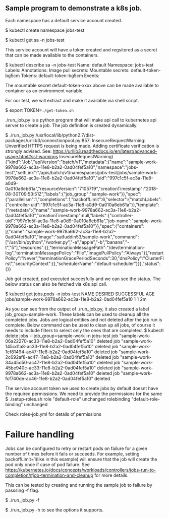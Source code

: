 ## Sample program to demonstrate a k8s job.

Each namespace has a default service account created.

$ kubectl create namespace jobs-test

$ kubectl get sa -n jobs-test

This service account will have a token created and regsitered as a secret that can be made available to the containers.

$ kubectl describe sa -n jobs-test
Name:                default
Namespace:           jobs-test
Labels:              <none>
Annotations:         <none>
Image pull secrets:  <none>
Mountable secrets:   default-token-bg5cm
Tokens:              default-token-bg5cm
Events:              <none>

The mountable secret default-token-xxxx above can be made available to container as an environment variable.

For our test, we will extract and make it available via shell script.

$ export TOKEN=`./get-token.sh`

./run_job.py is a python program that will make api call to kubernetes api server to create a job. The job definition is created dynamically.

$ ./run_job.py
/usr/local/lib/python2.7/dist-packages/urllib3/connectionpool.py:857: InsecureRequestWarning: Unverified HTTPS request is being made. Adding certificate verification is strongly advised. See: https://urllib3.readthedocs.io/en/latest/advanced-usage.html#ssl-warnings
  InsecureRequestWarning)
  {"kind":"Job","apiVersion":"batch/v1","metadata":{"name":"sample-work-9978a662-ac3a-11e8-b2a2-0ad04fef5a10","namespace":"jobs-test","selfLink":"/apis/batch/v1/namespaces/jobs-test/jobs/sample-work-9978a662-ac3a-11e8-b2a2-0ad04fef5a10","uid":"997c1c5f-ac3a-11e8-a0d9-0a010a6eb61a","resourceVersion":"7105719","creationTimestamp":"2018-08-30T09:53:51Z","labels":{"job_group":"sample-work"}},"spec":{"parallelism":1,"completions":1,"backoffLimit":6,"selector":{"matchLabels":{"controller-uid":"997c1c5f-ac3a-11e8-a0d9-0a010a6eb61a"}},"template":{"metadata":{"name":"sample-work-9978a662-ac3a-11e8-b2a2-0ad04fef5a10","creationTimestamp":null,"labels":{"controller-uid":"997c1c5f-ac3a-11e8-a0d9-0a010a6eb61a","job-name":"sample-work-9978a662-ac3a-11e8-b2a2-0ad04fef5a10"}},"spec":{"containers":[{"name":"sample-work-9978a662-ac3a-11e8-b2a2-0ad04fef5a10","image":"saifuddin53/sample-work","command":["/usr/bin/python","/worker.py","-a","apple","-b","banana","-t","5"],"resources":{},"terminationMessagePath":"/dev/termination-log","terminationMessagePolicy":"File","imagePullPolicy":"Always"}],"restartPolicy":"Never","terminationGracePeriodSeconds":30,"dnsPolicy":"ClusterFirst","securityContext":{},"schedulerName":"default-scheduler"}}},"status":{}}

Job got created, pod executed succesfully and we can see the status. The below status can also be fetched via k8s api call.

$ kubectl get jobs,pods -n jobs-test
NAME                                                    DESIRED   SUCCESSFUL   AGE
jobs/sample-work-9978a662-ac3a-11e8-b2a2-0ad04fef5a10   1         1            2m

As you can see from the output of ./run_job.py, it also created a label job_group=sample-work. These labels can be used to cleanup all the completed jobs. Jobs are logical entities and not deleted after the job run is complete.
Below command can be used to clean up all jobs, of course it needs to include filters to select only the ones that are completed.
$ kubectl delete jobs -l job_group=sample-work -n jobs-test
job "sample-work-06a22270-ac33-11e8-b2a2-0ad04fef5a10" deleted
job "sample-work-145cd1a8-ac33-11e8-b2a2-0ad04fef5a10" deleted
job "sample-work-1cf81494-ac47-11e8-b2a2-0ad04fef5a10" deleted
job "sample-work-2c692af8-ac47-11e8-b2a2-0ad04fef5a10" deleted
job "sample-work-34a45d50-ac47-11e8-b2a2-0ad04fef5a10" deleted
job "sample-work-45be940c-ac33-11e8-b2a2-0ad04fef5a10" deleted
job "sample-work-9978a662-ac3a-11e8-b2a2-0ad04fef5a10" deleted
job "sample-work-fcf740de-ac46-11e8-b2a2-0ad04fef5a10" deleted


The service account token we used to create jobs by default doesnt have the required permissions. We need to provide the permissions for the same
$ ./setup-roles.sh
role "default-role" unchanged
rolebinding "default-role-binding" unchanged

Check roles-job.yml for details of permissions

# Failure handling

Jobs can be configured to retry or restart pods on failure for a given number of times before it fails or succeeds. For example, setting backoffLimit=1(like in this example) will ensure that the job will create the pod only once if case of pod failure. See https://kubernetes.io/docs/concepts/workloads/controllers/jobs-run-to-completion/#job-termination-and-cleanup for more details.

This can be tested by creating and running the sample job to failure by passsing -f flag.

$ ./run_job.py -f


$ ./run_job.py -h to see the options it supports.




